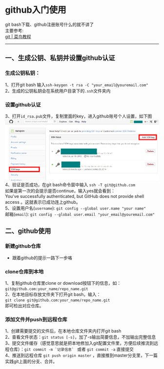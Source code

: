 # github入门使用  


git bash下载、github注册账号什么的就不讲了<br>
主要参考:  
[git | 菜鸟教程](http://www.runoob.com/git/git-tutorial.html) 

---
## 一、生成公钥、私钥并设置github认证  
### 生成公钥私钥：
1、打开git bash
输入```ssh-keygen -t rsa -C "your_email@youremail.com"```  
2、生成的公钥私钥会在系统用户目录下的```.ssh```文件夹内 
### 设置github认证 
3、打开```id_rsa.pub```文件，复制里面的key，进入github账号个人设置，如下图  
![github账号设置](./img/github-account.jpg)
4、验证是否成功，在git bash命令窗中输入 `ssh -T git@github.com`  
如果是第一次的会提示是否continue，输入yes就会看到：  
You've successfully authenticated, but GitHub does not provide shell access 。这就表示已成功连上github。  
5、设置用户名(`username`):  `git config --global user.name "your name"`  
邮箱(`email`): `git config --global user.email "your_email@youremail.com"`


## 二、github使用
### 新建github仓库
+ 跟着github的提示一路下一步咯
### clone仓库到本地
1、复制github仓库里clone or download按钮下的信息，如：  
`git@github.com:your_name/repo_name.git`  
2、在本地目标存放文件夹下打开git bash，输入：  
`git clone git@github.com:your_name/repo_name.git`  
即可检出对应仓库。
### 添加文件并push到远程仓库
1、创建需要提交的文件后，在本地仓库文件夹内打开git bash  
2、查看文件状态：`git status [-s]`，加了-s输出简要信息，不加输出完整信息  
3、提交文件缓存（感觉意思就是把本地修加入git配置文件里，方便后续推流到远程仓库）：``git commit -m `记录信息` `` 或者 `git commit -a` 直接提交  
4、推送到远程仓库 `git push origin master` ，直接推到master分支里，下一篇实践git上面的分支、合并。


